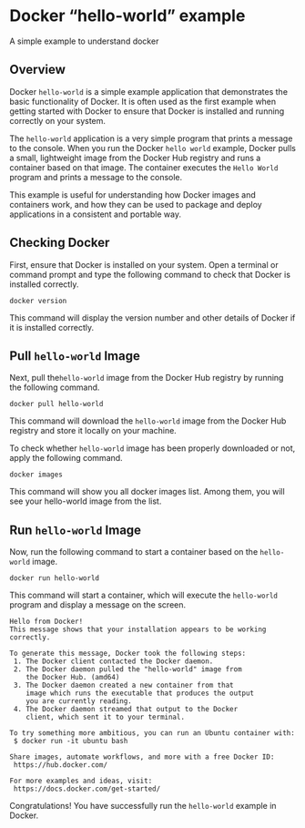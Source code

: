 # Docker “hello-world” example

A simple example to understand docker

## Overview

Docker `hello-world` is a simple example application that demonstrates the basic functionality of Docker. It is often used as the first example when getting started with Docker to ensure that Docker is installed and running correctly on your system.

The `hello-world` application is a very simple program that prints a message to the console. When you run the Docker `hello world` example, Docker pulls a small, lightweight image from the Docker Hub registry and runs a container based on that image. The container executes the `Hello World` program and prints a message to the console.

This example is useful for understanding how Docker images and containers work, and how they can be used to package and deploy applications in a consistent and portable way.

## Checking Docker

First, ensure that Docker is installed on your system. Open a terminal or command prompt and type the following command to check that Docker is installed correctly.

```shell
docker version
```

This command will display the version number and other details of Docker if it is installed correctly.

## Pull `hello-world` Image

Next, pull the`hello-world` image from the Docker Hub registry by running the following command.

```shell
docker pull hello-world
```

This command will download the `hello-world` image from the Docker Hub registry and store it locally on your machine.

To check whether `hello-world` image has been properly downloaded or not, apply the following command.

```shell
docker images
```

This command will show you all docker images list. Among them, you will see your hello-world image from the list.

## Run `hello-world` Image

Now, run the following command to start a container based on the `hello-world` image.

```shell
docker run hello-world
```

This command will start a container, which will execute the `hello-world` program and display a message on the screen.

```none
Hello from Docker!
This message shows that your installation appears to be working correctly.

To generate this message, Docker took the following steps:
 1. The Docker client contacted the Docker daemon.
 2. The Docker daemon pulled the "hello-world" image from 
    the Docker Hub. (amd64)
 3. The Docker daemon created a new container from that 
    image which runs the executable that produces the output
    you are currently reading.
 4. The Docker daemon streamed that output to the Docker 
    client, which sent it to your terminal.

To try something more ambitious, you can run an Ubuntu container with:
 $ docker run -it ubuntu bash

Share images, automate workflows, and more with a free Docker ID:
 https://hub.docker.com/

For more examples and ideas, visit:
 https://docs.docker.com/get-started/
```

Congratulations! You have successfully run the `hello-world` example in Docker.
